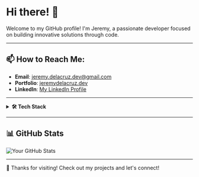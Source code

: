 # Hi there! 👋

Welcome to my GitHub profile! I'm Jeremy, a passionate developer focused on building innovative solutions through code.

---

## 📫 How to Reach Me:
- **Email**: [jeremy.delacruz.dev@gmail.com](mailto:jeremy.delacruz.dev@gmail.com)
- **Portfolio**: [jeremydelacruz.dev](https://jeremydelacruz.dev)
- **LinkedIn**: [My LinkedIn Profile](https://linkedin.com/in/jeremy-dela-cruz-341331278)

---

<details>
<summary><strong>🛠️ Tech Stack</strong></summary>

### 🌐 Languages
- JavaScript (ES6+)
- TypeScript
- PHP
- HTML5
- CSS3
- SCSS

### ⚛️ Frontend
- Vue.js, Nuxt.js
- React.js, Next.js
- Tailwind CSS, Bootstrap

### ⚙️ Backend
- Laravel, Express.js
- Node.js, NestJS

<details>
<summary><strong>Seen More</strong></summary>

### 📦 Tools & Platforms
- WordPress, Git
- Docker, Firebase
- Netlify, Vercel

### 🔍 Automation & Testing
- Puppeteer, Playwright
- Browser Automation Tools

### 📂 Databases
- MySQL, PostgreSQL
- MongoDB, Firebase Firestore

### ☁️ Cloud & DevOps
- AWS (EC2, S3, RDS)
- DigitalOcean, Heroku
- GitHub Actions, Kubernetes, Docker Compose

### 🔧 Additional Skills
- SEO Optimization
- API Development (REST, GraphQL)
- PWA, Code Quality (ESLint, Prettier)

</details>
</details>

---

## 📊 GitHub Stats 
![Your GitHub Stats](https://github-readme-stats.vercel.app/api?username=JDCxDEV&show_icons=true&theme=radical)

---

🌟 Thanks for visiting! Check out my projects and let's connect!
